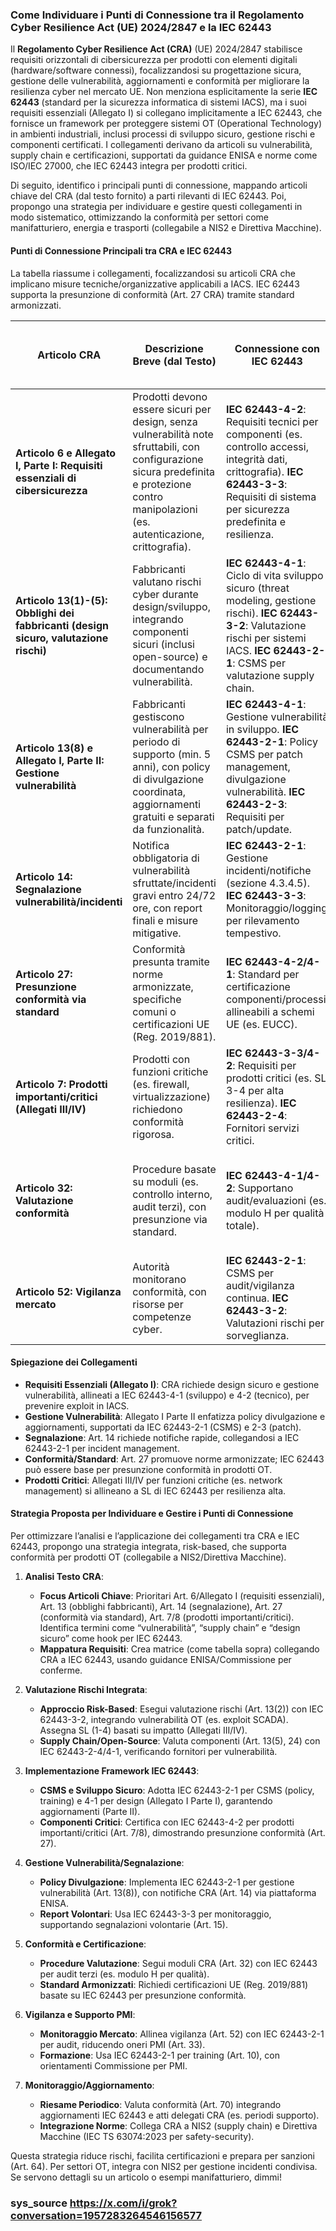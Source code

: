 ### Come Individuare i Punti di Connessione tra il Regolamento Cyber Resilience Act (UE) 2024/2847 e la IEC 62443

Il **Regolamento Cyber Resilience Act (CRA)** (UE) 2024/2847 stabilisce requisiti orizzontali di cibersicurezza per prodotti con elementi digitali (hardware/software connessi), focalizzandosi su progettazione sicura, gestione delle vulnerabilità, aggiornamenti e conformità per migliorare la resilienza cyber nel mercato UE. Non menziona esplicitamente la serie **IEC 62443** (standard per la sicurezza informatica di sistemi IACS), ma i suoi requisiti essenziali (Allegato I) si collegano implicitamente a IEC 62443, che fornisce un framework per proteggere sistemi OT (Operational Technology) in ambienti industriali, inclusi processi di sviluppo sicuro, gestione rischi e componenti certificati. I collegamenti derivano da articoli su vulnerabilità, supply chain e certificazioni, supportati da guidance ENISA e norme come ISO/IEC 27000, che IEC 62443 integra per prodotti critici.

Di seguito, identifico i principali punti di connessione, mappando articoli chiave del CRA (dal testo fornito) a parti rilevanti di IEC 62443. Poi, propongo una strategia per individuare e gestire questi collegamenti in modo sistematico, ottimizzando la conformità per settori come manifatturiero, energia e trasporti (collegabile a NIS2 e Direttiva Macchine).

#### Punti di Connessione Principali tra CRA e IEC 62443

La tabella riassume i collegamenti, focalizzandosi su articoli CRA che implicano misure tecniche/organizzative applicabili a IACS. IEC 62443 supporta la presunzione di conformità (Art. 27 CRA) tramite standard armonizzati.

| **Articolo CRA** | **Descrizione Breve (dal Testo)** | **Connessione con IEC 62443** | **Rilevanza per Settori Critici (es. Energia, Trasporti, Manifatturiero)** |
|------------------|----------------------------------|-------------------------------|-------------------------------------------------------------|
| **Articolo 6 e Allegato I, Parte I: Requisiti essenziali di cibersicurezza** | Prodotti devono essere sicuri per design, senza vulnerabilità note sfruttabili, con configurazione sicura predefinita e protezione contro manipolazioni (es. autenticazione, crittografia). | **IEC 62443-4-2**: Requisiti tecnici per componenti (es. controllo accessi, integrità dati, crittografia). **IEC 62443-3-3**: Requisiti di sistema per sicurezza predefinita e resilienza. | Essenziale per manifatturiero (es. PLC/SCADA sicuri), energia (protezione reti OT). |
| **Articolo 13(1)-(5): Obblighi dei fabbricanti (design sicuro, valutazione rischi)** | Fabbricanti valutano rischi cyber durante design/sviluppo, integrando componenti sicuri (inclusi open-source) e documentando vulnerabilità. | **IEC 62443-4-1**: Ciclo di vita sviluppo sicuro (threat modeling, gestione rischi). **IEC 62443-3-2**: Valutazione rischi per sistemi IACS. **IEC 62443-2-1**: CSMS per valutazione supply chain. | Critico per trasporti (valutazione rischi su veicoli connessi), energia (componenti OT). |
| **Articolo 13(8) e Allegato I, Parte II: Gestione vulnerabilità** | Fabbricanti gestiscono vulnerabilità per periodo di supporto (min. 5 anni), con policy di divulgazione coordinata, aggiornamenti gratuiti e separati da funzionalità. | **IEC 62443-4-1**: Gestione vulnerabilità in sviluppo. **IEC 62443-2-1**: Policy CSMS per patch management, divulgazione vulnerabilità. **IEC 62443-2-3**: Requisiti per patch/update. | Rilevante per manifatturiero (supporto lifecycle IACS), energia (aggiornamenti SCADA). |
| **Articolo 14: Segnalazione vulnerabilità/incidenti** | Notifica obbligatoria di vulnerabilità sfruttate/incidenti gravi entro 24/72 ore, con report finali e misure mitigative. | **IEC 62443-2-1**: Gestione incidenti/notifiche (sezione 4.3.4.5). **IEC 62443-3-3**: Monitoraggio/logging per rilevamento tempestivo. | Importante per settori critici (es. NIS2 compliance), come trasporti (incidenti su sistemi connessi). |
| **Articolo 27: Presunzione conformità via standard** | Conformità presunta tramite norme armonizzate, specifiche comuni o certificazioni UE (Reg. 2019/881). | **IEC 62443-4-2/4-1**: Standard per certificazione componenti/processi, allineabili a schemi UE (es. EUCC). | Utile per energia (certificazione IACS), manifatturiero (conformità armonizzata). |
| **Articolo 7: Prodotti importanti/critici (Allegati III/IV)** | Prodotti con funzioni critiche (es. firewall, virtualizzazione) richiedono conformità rigorosa. | **IEC 62443-3-3/4-2**: Requisiti per prodotti critici (es. SL 3-4 per alta resilienza). **IEC 62443-2-4**: Fornitori servizi critici. | Cruciale per infrastrutture (es. reti OT in energia), dove prodotti critici devono essere certificati. |
| **Articolo 32: Valutazione conformità** | Procedure basate su moduli (es. controllo interno, audit terzi), con presunzione via standard. | **IEC 62443-4-1/4-2**: Supportano audit/evaluazioni (es. modulo H per qualità totale). | Rilevante per trasporti (valutazione veicoli connessi), manifatturiero (certificazione processi). |
| **Articolo 52: Vigilanza mercato** | Autorità monitorano conformità, con risorse per competenze cyber. | **IEC 62443-2-1**: CSMS per audit/vigilanza continua. **IEC 62443-3-2**: Valutazioni rischi per sorveglianza. | Essenziale per settori OT, dove vigilanza include test vulnerabilità. |

#### Spiegazione dei Collegamenti
- **Requisiti Essenziali (Allegato I)**: CRA richiede design sicuro e gestione vulnerabilità, allineati a IEC 62443-4-1 (sviluppo) e 4-2 (tecnico), per prevenire exploit in IACS.
- **Gestione Vulnerabilità**: Allegato I Parte II enfatizza policy divulgazione e aggiornamenti, supportati da IEC 62443-2-1 (CSMS) e 2-3 (patch).
- **Segnalazione**: Art. 14 richiede notifiche rapide, collegandosi a IEC 62443-2-1 per incident management.
- **Conformità/Standard**: Art. 27 promuove norme armonizzate; IEC 62443 può essere base per presunzione conformità in prodotti OT.
- **Prodotti Critici**: Allegati III/IV per funzioni critiche (es. network management) si allineano a SL di IEC 62443 per resilienza alta.

#### Strategia Proposta per Individuare e Gestire i Punti di Connessione

Per ottimizzare l’analisi e l’applicazione dei collegamenti tra CRA e IEC 62443, propongo una strategia integrata, risk-based, che supporta conformità per prodotti OT (collegabile a NIS2/Direttiva Macchine).

1. **Analisi Testo CRA**:
   - **Focus Articoli Chiave**: Prioritari Art. 6/Allegato I (requisiti essenziali), Art. 13 (obblighi fabbricanti), Art. 14 (segnalazione), Art. 27 (conformità via standard), Art. 7/8 (prodotti importanti/critici). Identifica termini come “vulnerabilità”, “supply chain” e “design sicuro” come hook per IEC 62443.
   - **Mappatura Requisiti**: Crea matrice (come tabella sopra) collegando CRA a IEC 62443, usando guidance ENISA/Commissione per conferme.

2. **Valutazione Rischi Integrata**:
   - **Approccio Risk-Based**: Esegui valutazione rischi (Art. 13(2)) con IEC 62443-3-2, integrando vulnerabilità OT (es. exploit SCADA). Assegna SL (1-4) basati su impatto (Allegati III/IV).
   - **Supply Chain/Open-Source**: Valuta componenti (Art. 13(5), 24) con IEC 62443-2-4/4-1, verificando fornitori per vulnerabilità.

3. **Implementazione Framework IEC 62443**:
   - **CSMS e Sviluppo Sicuro**: Adotta IEC 62443-2-1 per CSMS (policy, training) e 4-1 per design (Allegato I Parte I), garantendo aggiornamenti (Parte II).
   - **Componenti Critici**: Certifica con IEC 62443-4-2 per prodotti importanti/critici (Art. 7/8), dimostrando presunzione conformità (Art. 27).

4. **Gestione Vulnerabilità/Segnalazione**:
   - **Policy Divulgazione**: Implementa IEC 62443-2-1 per gestione vulnerabilità (Art. 13(8)), con notifiche CRA (Art. 14) via piattaforma ENISA.
   - **Report Volontari**: Usa IEC 62443-3-3 per monitoraggio, supportando segnalazioni volontarie (Art. 15).

5. **Conformità e Certificazione**:
   - **Procedure Valutazione**: Segui moduli CRA (Art. 32) con IEC 62443 per audit terzi (es. modulo H per qualità).
   - **Standard Armonizzati**: Richiedi certificazioni UE (Reg. 2019/881) basate su IEC 62443 per presunzione conformità.

6. **Vigilanza e Supporto PMI**:
   - **Monitoraggio Mercato**: Allinea vigilanza (Art. 52) con IEC 62443-2-1 per audit, riducendo oneri PMI (Art. 33).
   - **Formazione**: Usa IEC 62443-2-1 per training (Art. 10), con orientamenti Commissione per PMI.

7. **Monitoraggio/Aggiornamento**:
   - **Riesame Periodico**: Valuta conformità (Art. 70) integrando aggiornamenti IEC 62443 e atti delegati CRA (es. periodi supporto).
   - **Integrazione Norme**: Collega CRA a NIS2 (supply chain) e Direttiva Macchine (IEC TS 63074:2023 per safety-security).

Questa strategia riduce rischi, facilita certificazioni e prepara per sanzioni (Art. 64). Per settori OT, integra con NIS2 per gestione incidenti condivisa. Se servono dettagli su un articolo o esempi manifatturiero, dimmi!

### sys_source https://x.com/i/grok?conversation=1957283264546156577